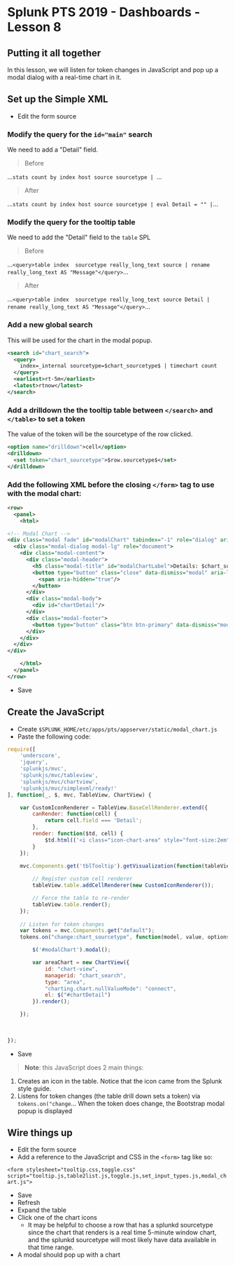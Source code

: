 # Splunk PTS 2019 - Dashboards - Lesson 8

## Putting it all together
In this lesson, we will listen for token changes in JavaScript and pop up a modal dialog with a real-time chart in it.

## Set up the Simple XML
* Edit the form source

### Modify the query for the `id="main"` search
We need to add a "Detail" field.

> Before

...```stats count by index host source sourcetype | ```...

> After

...```stats count by index host source sourcetype | eval Detail = "" |```...

### Modify the query for the tooltip table
We need to add the "Detail" field to the `table` SPL

> Before

...```<query>table index  sourcetype really_long_text source | rename really_long_text AS "Message"</query>```...

> After

...```<query>table index  sourcetype really_long_text source Detail | rename really_long_text AS "Message"</query>```...

### Add a new global search
This will be used for the chart in the modal popup.

```xml
<search id="chart_search">
  <query>
    index=_internal sourcetype=$chart_sourcetype$ | timechart count
  </query>
  <earliest>rt-5m</earliest>
  <latest>rtnow</latest>
</search>
```

### Add a drilldown the the tooltip table between `</search>` and `</table>` to set a token
The value of the token will be the sourcetype of the row clicked.

```xml
<option name="drilldown">cell</option>
<drilldown>
  <set token="chart_sourcetype">$row.sourcetype$</set>
</drilldown>
```

### Add the following XML before the closing `</form>` tag to use with the modal chart:

```xml
<row>
  <panel>
    <html>

<!-- Modal Chart -->
<div class="modal fade" id="modalChart" tabindex="-1" role="dialog" aria-labelledby="modalChartLabel" aria-hidden="true">
  <div class="modal-dialog modal-lg" role="document">
    <div class="modal-content">
      <div class="modal-header">
        <h5 class="modal-title" id="modalChartLabel">Details: $chart_sourcetype$</h5>
        <button type="button" class="close" data-dismiss="modal" aria-label="Close">
          <span aria-hidden="true"/>
        </button>
      </div>
      <div class="modal-body">
        <div id="chartDetail"/>
      </div>
      <div class="modal-footer">
        <button type="button" class="btn btn-primary" data-dismiss="modal">Close</button>
      </div>
    </div>
  </div>
</div>

    </html>
  </panel>
</row>
```
* Save

## Create the JavaScript

* Create `$SPLUNK_HOME/etc/apps/pts/appserver/static/modal_chart.js`
* Paste the following code:

```javascript
require([
    'underscore',
    'jquery',
    'splunkjs/mvc',
	'splunkjs/mvc/tableview',
	'splunkjs/mvc/chartview',
    'splunkjs/mvc/simplexml/ready!'
], function(_, $, mvc, TableView, ChartView) {

	var CustomIconRenderer = TableView.BaseCellRenderer.extend({
		canRender: function(cell) {
			return cell.field === 'Detail';
		},
		render: function($td, cell) {
			$td.html(('<i class="icon-chart-area" style="font-size:2em" />'));
		}
	});

	mvc.Components.get('tblTooltip').getVisualization(function(tableView) {
        
        // Register custom cell renderer
        tableView.table.addCellRenderer(new CustomIconRenderer());

        // Force the table to re-render
        tableView.table.render();
	});
	
	// Listen for token changes
	var tokens = mvc.Components.get("default");
	tokens.on("change:chart_sourcetype", function(model, value, options) {

		$('#modalChart').modal();

		var areaChart = new ChartView({
			id: "chart-view",
			managerid: "chart_search",
			type: "area",
			"charting.chart.nullValueMode": "connect",
			el: $("#chartDetail")
		}).render();

	});
	
	
	
});
```
* Save

> **Note**: this JavaScript does 2 main things:

1. Creates an icon in the table.  Notice that the icon came from the Splunk style guide.
2. Listens for token changes (the table drill down sets a token) via `tokens.on("change`...  When the token does change, the Bootstrap modal popup is displayed

## Wire things up
* Edit the form source
* Add a reference to the JavaScript and CSS in the `<form>` tag like so:

```<form stylesheet="tooltip.css,toggle.css" script="tooltip.js,table2list.js,toggle.js,set_input_types.js,modal_chart.js">```

* Save
* Refresh
* Expand the table
* Click one of the chart icons
  * It may be helpful to choose a row that has a splunkd sourcetype since the chart that renders is a real time 5-minute window chart, and the splunkd sourcetype will most likely have data available in that time range. 
* A modal should pop up with a chart